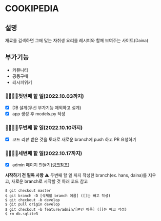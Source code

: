 # COOKIPEDIA

## 설명

재료를 검색하면 그에 맞는 자취생 요리를 레시피와 함께 보여주는 사이트(Daina)

## 부가기능

- 커뮤니티
- 공동구매
- 레시피위키

### 👩‍🍳👨‍🍳첫번째 할 일(2022.10.03까지)

- [x] DB 설계(우선 부가기능 제외하고 설계)
- [x] app 생성 후 models.py 작성

### 👩‍🍳👨‍🍳두번째 할 일(2022.10.10까지)

- [x] 코드 리뷰 받은 것을 토대로 새로운 branch에 push 하고 PR 요청하기

### 👩‍🍳👨‍🍳세번째 할 일(2022.10.17까지)

- [x] admin 페이지 만들기([링크참조](https://github.com/orgs/liketoy/teams/cookipedia/discussions/3))

**시작하기 전 필독 사항**
⚠️ 두번째 할 일 까지 작성한 branch(ex. hans, daina)를 지우고, 새로운 branch로 시작할 것
아래 코드 참고

```console
$ git checkout master
$ git branch -D [삭제할 branch 이름] ([]는 빼고 작성)
$ git checkout -b develop
$ git pull origin develop
$ git checkout -b feature/admin/[본인 이름] ([]는 빼고 작성)
$ rm db.sqlite3
```
